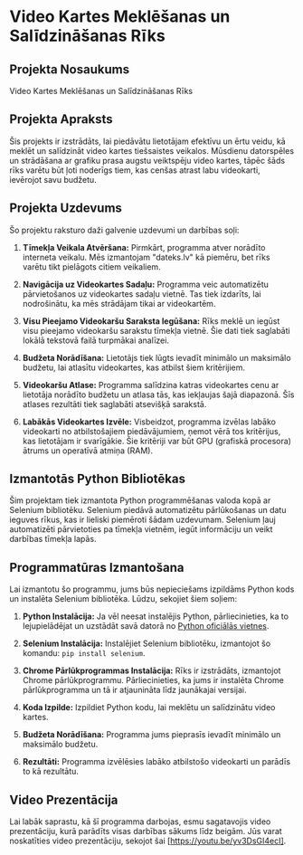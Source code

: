 # Video Kartes Meklēšanas un Salīdzināšanas Rīks

## Projekta Nosaukums
Video Kartes Meklēšanas un Salīdzināšanas Rīks

## Projekta Apraksts
Šis projekts ir izstrādāts, lai piedāvātu lietotājam efektīvu un ērtu veidu, kā meklēt un salīdzināt video kartes tiešsaistes veikalos. Mūsdienu datorspēles un strādāšana ar grafiku prasa augstu veiktspēju video kartes, tāpēc šāds rīks varētu būt ļoti noderīgs tiem, kas cenšas atrast labu videokarti, ievērojot savu budžetu.

## Projekta Uzdevums
Šo projektu raksturo daži galvenie uzdevumi un darbības soļi:

1. **Tīmekļa Veikala Atvēršana:** Pirmkārt, programma atver norādīto interneta veikalu. Mēs izmantojam "dateks.lv" kā piemēru, bet rīks varētu tikt pielāgots citiem veikaliem.

2. **Navigācija uz Videokartes Sadaļu:** Programma veic automatizētu pārvietošanos uz videokartes sadaļu vietnē. Tas tiek izdarīts, lai nodrošinātu, ka mēs strādājam tikai ar videokartēm.

3. **Visu Pieejamo Videokaršu Saraksta Iegūšana:** Rīks meklē un iegūst visu pieejamo videokaršu sarakstu tīmekļa vietnē. Šie dati tiek saglabāti lokālā tekstovā failā turpmākai analīzei.

4. **Budžeta Norādīšana:** Lietotājs tiek lūgts ievadīt minimālo un maksimālo budžetu, lai atlasītu videokartes, kas atbilst šiem kritērijiem.

5. **Videokaršu Atlase:** Programma salīdzina katras videokartes cenu ar lietotāja norādīto budžetu un atlasa tās, kas iekļaujas šajā diapazonā. Šīs atlases rezultāti tiek saglabāti atsevišķā sarakstā.

6. **Labākās Videokartes Izvēle:** Visbeidzot, programma izvēlas labāko videokarti no atbilstošajiem piedāvājumiem, ņemot vērā tos kritērijus, kas lietotājam ir svarīgākie. Šie kritēriji var būt GPU (grafiskā procesora) ātrums un operatīvā atmiņa (RAM).

## Izmantotās Python Bibliotēkas
Šim projektam tiek izmantota Python programmēšanas valoda kopā ar Selenium bibliotēku. Selenium piedāvā automatizētu pārlūkošanas un datu ieguves rīkus, kas ir lieliski piemēroti šādam uzdevumam. Selenium ļauj automatizēti pārvietoties pa tīmekļa vietnēm, iegūt informāciju un veikt darbības tīmekļa lapās.

## Programmatūras Izmantošana
Lai izmantotu šo programmu, jums būs nepieciešams izpildāms Python kods un instalēta Selenium bibliotēka. Lūdzu, sekojiet šiem soļiem:

1. **Python Instalācija:** Ja vēl neesat instalējis Python, pārliecinieties, ka to lejupielādējat un uzstādāt savā datorā no [Python oficiālās vietnes](https://www.python.org/downloads/).

2. **Selenium Instalācija:** Instalējiet Selenium bibliotēku, izmantojot šo komandu: `pip install selenium`.

3. **Chrome Pārlūkprogrammas Instalācija:** Rīks ir izstrādāts, izmantojot Chrome pārlūkprogrammu. Pārliecinieties, ka jums ir instalēta Chrome pārlūkprogramma un tā ir atjaunināta līdz jaunākajai versijai.

4. **Koda Izpilde:** Izpildiet Python kodu, lai meklētu un salīdzinātu video kartes.

5. **Budžeta Norādīšana:** Programma jums pieprasīs ievadīt minimālo un maksimālo budžetu.

6. **Rezultāti:** Programma izvēlēsies labāko atbilstošo videokarti un parādīs to kā rezultātu.

## Video Prezentācija
Lai labāk saprastu, kā šī programma darbojas, esmu sagatavojis video prezentāciju, kurā parādīts visas darbības sākums līdz beigām. Jūs varat noskatīties video prezentāciju, sekojot šai [https://youtu.be/yv3DsGI4ecI].

